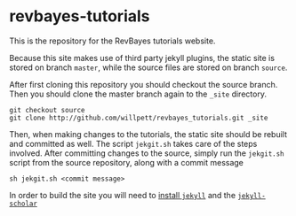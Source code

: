 revbayes-tutorials
==========================

This is the repository for the RevBayes tutorials website.

Because this site makes use of third party jekyll plugins, the static site is stored on branch `master`, while the source files are stored on branch `source`.

After first cloning this repository you should checkout the source branch. Then you should clone the master branch again to the `_site` directory.

	git checkout source
	git clone http://github.com/willpett/revbayes_tutorials.git _site

Then, when making changes to the tutorials, the static site should be rebuilt and committed as well. The script `jekgit.sh` takes care of the steps involved. After committing changes to the source, simply run the `jekgit.sh` script from the source repository, along with a commit message

	sh jekgit.sh <commit message>

In order to build the site you will need to [install `jekyll`](https://jekyllrb.com/docs/installation/) and the [`jekyll-scholar`](https://github.com/inukshuk/jekyll-scholar)

